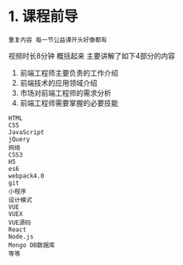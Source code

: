 # 1. 课程前导

`重复内容 每一节公益课开头好像都有`

视频时长8分钟 概括起来 主要讲解了如下4部分的内容

1. 前端工程师主要负责的工作介绍
2. 前端技术的应用领域介绍
3. 市场对前端工程师的需求分析
4. 前端工程师需要掌握的必要技能

```
HTML
CSS
JavaScript
jQuery
网络
CSS3
H5
es6
webpack4.0
git
小程序
设计模式
VUE
VUEX
VUE源码
React
Node.js
Mongo DB数据库
等等
```

